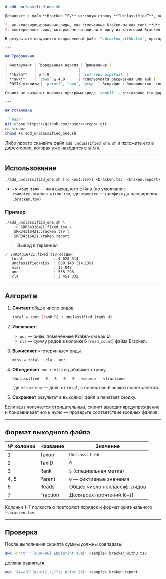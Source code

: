 ````markdown
# add_unclassified_one.sh

Добавляет в файл **Bracken TSV** итоговую строку **“Unclassified”**, которая учитывает:

1. не-классифицированные риды, уже отмеченные Kraken-ом как rank **U**;  
2. «потерянные» риды, которые не попали ни в одну из категорий Bracken (расхождение между числом прочтений в `*.kraken.report` и суммой всех таксонов в `*.bracken.tsv`).

В результате получается исправленный файл `*.bracken_withU.tsv`, пригодный для последующего импорта в R, Krona, Pavian и другие инструменты, требующие явного указания количества **Unclassified** ридов.

---

## Требования

| Инструмент | Проверенная версия | Примечание |
|------------|-------------------|------------|
| **bash**   | ≥ 4.0             | `set -euo pipefail` |
| **awk**    | `gawk` ≥ 4.0      | Используются расширения GNU awk |
| POSIX-утилиты | `printf`, `sed`, `grep` | Входящие в большинство Linux/Unix |

Скрипт не вызывает внешних программ вроде `seqkit` — достаточно стандартного окружения **GNU/Linux** или **WSL**.

---

## Установка

```bash
git clone https://github.com/<user>/<repo>.git
cd <repo>
chmod +x add_unclassified_one.sh
````

Либо просто скачайте файл `add_unclassified_one.sh` и положите его в директорию, которая уже находится в `$PATH`.

---

## Использование

```text
./add_unclassified_one.sh [-o <out.tsv>] <bracken.tsv> <kraken.report>
```

* **`-o <out.tsv>`** — имя выходного файла
  (по умолчанию `<sample>.bracken_withU.tsv`, где `<sample>` — префикс до расширения `.bracken.tsv`).

### Пример

```bash
./add_unclassified_one.sh \
    -o SRR34316421.fixed.tsv \
    SRR34316421.bracken.tsv \
    SRR34316421.kraken.report
```

> **Вывод в терминал**

```
✅ SRR34316421.fixed.tsv создан
   total              : 4 020 314
   unclassified+miss  : 568 140 (14.13%)
   miss               : 12 842
   unc                : 555 298
   cla                : 3 451 332
```

---

## Алгоритм

1. **Считает** общее число ридов

   ```bash
   total = root (rank R) + unclassified (rank U)
   ```
2. **Извлекает**:

   * `unc` — риды, помеченные Kraken-ом как **U**;
   * `cla` — сумму ридов в колонке 6 (`read_count`) файла Bracken.
3. **Вычисляет** «потерянные» риды

   ```bash
   miss = total - cla - unc
   ```
4. **Объединяет** `unc + miss` и добавляет строку

   ```
   Unclassified   0   S   0   0   <count>   <fraction>
   ```

   где `<fraction>` — доля от `total`, с точностью 6 знаков после запятой.
5. **Сохраняет** результат в выходной файл и печатает сводку.

Если `miss` получается отрицательным, скрипт выводит предупреждение и приравнивает его к нулю — проверьте соответствие входных файлов.

---

## Формат выходного файла

| № колонки | Название | Значение                     |
| --------- | -------- | ---------------------------- |
| 1         | Taxon    | `Unclassified`               |
| 2         | TaxID    | `0`                          |
| 3         | Rank     | `S` (специальная метка)      |
| 4, 5      | Parent   | `0` — фиктивные значения     |
| 6         | Reads    | Общее число неклассиф. ридов |
| 7         | Fraction | Доля всех прочтений (`0–1`)  |

Колонки 1–7 полностью повторяют порядок и формат оригинального `*.bracken.tsv`.

---

## Проверка

После выполнения скрипта суммы должны совпадать:

```bash
awk -F'\t' '{sum+=$6} END{print sum}' <sample>.bracken_withU.tsv
```

должна равняться

```bash
awk '$4=="R"{gsub(/,/,""); print $2}' <sample>.kraken.report
```


